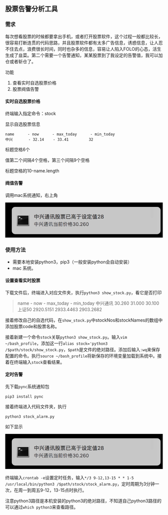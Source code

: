 ## 股票告警分析工具

### 需求

每次想看股票的时候都要拿出手机，或者打开股票软件，这个过程一般都比较长，很容易打断连贯的代码思路，并且股票软件都有太多广告信息，诱惑信息，让人忍不住去点，浪费很长时间，同时也杂多的信息，容易让人陷入FOLO的心态，活生生成了韭菜。第二个需要一个告警通知，某某股票到了我设定的告警值，我可以加仓或者斩仓了。

功能

1. 查看实时自选股票价格
2. 股票阀值告警

#### 实时自选股票价格

终端输入指定命令：stock

显示自选股票信息

```
name      - now      - max_today      - min_today   
中兴       - 32.14    - 33.41         32
```

标题空格6个

值第二个间隔4个空格，第三个间隔9个空格

标题空格的10-name.length

#### 阀值告警

调用mac系统通知，右上角

![image-20190402175537291](stock_notify.png)

### 使用方法

- 需要本地安装python3，pip3（一般安装python会自动安装）
- mac 系统。

#### 设置查看实时股票

下载文件后，终端进入对应文件夹，执行`python3 show_stock.py`，看它是否打印

> name      - now      - max_today      - min_today
> 中兴通讯    30.260    31.000         30.100
> 上证50    2920.5151    2933.4463         2903.2682

接着修改自己的自选代码，在`show_stock.py`中stockNos和stockNames的数组中添加股票code和股票名称。

接着新建一个命令`stock`关联`python3 show_stock.py`。输入`vim ~/bash_profile`，添加这一行`alias stock='python3 /$path/stock/show_stock.py`，`$path`是文件的绝对路径。添加后输入`:wq`来保存配置的命令。执行`source ~/bash_profile`将新保存的环境变量加载到系统中。接着在终端输入`stock`查看结果。

#### 定时告警

先下载`pync`系统通知包

```
pip3 install pync
```

接着终端进入代码文件夹，执行

```
python3 stock_alarm.py 
```

如下显示

![image-20190412220908534](stock_notify.png)

终端输入`crontab -e`设置定时任务，输入`*/3 9-12,13-15 * * 1-5 /usr/local/bin/python3 /$path/stock/stock_alarm.py`，定时周期为3分钟一次，在周一到周五9-12，13-15点时执行。

注意python3路径是本机安装的python3的绝对路径，不知道自己python3路径的可以通过`which python3`来查看路径。